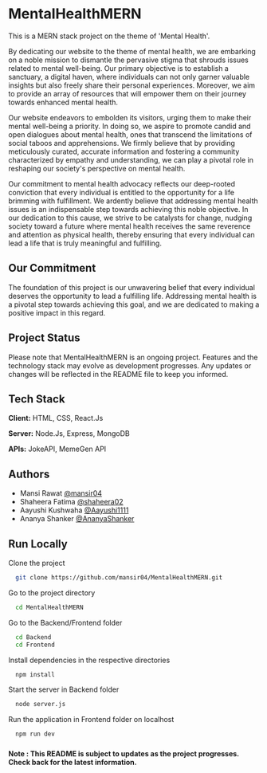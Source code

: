 
# MentalHealthMERN

This is a MERN stack project on the theme of 'Mental Health'.  

By dedicating our website to the theme of mental health, we are embarking on a noble mission to dismantle the pervasive stigma that shrouds issues related to mental well-being. Our primary objective is to establish a sanctuary, a digital haven, where individuals can not only garner valuable insights but also freely share their personal experiences. Moreover, we aim to provide an array of resources that will empower them on their journey towards enhanced mental health.

Our website endeavors to embolden its visitors, urging them to make their mental well-being a priority. In doing so, we aspire to promote candid and open dialogues about mental health, ones that transcend the limitations of social taboos and apprehensions. We firmly believe that by providing meticulously curated, accurate information and fostering a community characterized by empathy and understanding, we can play a pivotal role in reshaping our society's perspective on mental health.

Our commitment to mental health advocacy reflects our deep-rooted conviction that every individual is entitled to the opportunity for a life brimming with fulfillment. We ardently believe that addressing mental health issues is an indispensable step towards achieving this noble objective. In our dedication to this cause, we strive to be catalysts for change, nudging society toward a future where mental health receives the same reverence and attention as physical health, thereby ensuring that every individual can lead a life that is truly meaningful and fulfilling.


## Our Commitment

The foundation of this project is our unwavering belief that every individual deserves the opportunity to lead a fulfilling life. Addressing mental health is a pivotal step towards achieving this goal, and we are dedicated to making a positive impact in this regard.

## Project Status

Please note that MentalHealthMERN is an ongoing project. Features and the technology stack may evolve as development progresses. Any updates or changes will be reflected in the README file to keep you informed.
## Tech Stack

**Client:** HTML, CSS, React.Js

**Server:** Node.Js, Express, MongoDB

**APIs:** JokeAPI, MemeGen API

## Authors

- Mansi Rawat [@mansir04](https://github.com/mansir04)
- Shaheera Fatima [@shaheera02](https://github.com/shaheera02)
- Aayushi Kushwaha [@Aayushi1111](https://github.com/Aayushi1111)
- Ananya Shanker [@AnanyaShanker](https://github.com/AnanyaShanker)

## Run Locally

Clone the project

```bash
  git clone https://github.com/mansir04/MentalHealthMERN.git
```

Go to the project directory

```bash
  cd MentalHealthMERN
```

Go to the Backend/Frontend folder

```bash
  cd Backend
  cd Frontend
```

Install dependencies in the respective directories

```bash
  npm install
```

Start the server in Backend folder

```bash
  node server.js
```

Run the application in Frontend folder on localhost

```bash
  npm run dev
```

###

#### Note : This README is subject to updates as the project progresses. Check back for the latest information.
